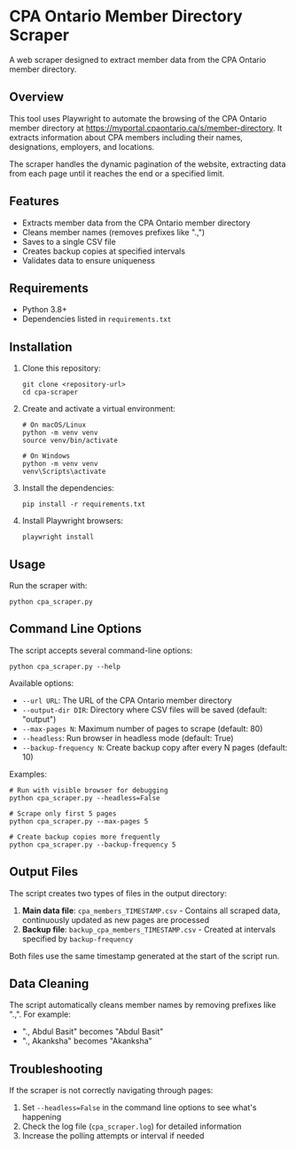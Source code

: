 # CPA Ontario Member Directory Scraper

A web scraper designed to extract member data from the CPA Ontario member directory.

## Overview

This tool uses Playwright to automate the browsing of the CPA Ontario member directory at https://myportal.cpaontario.ca/s/member-directory. It extracts information about CPA members including their names, designations, employers, and locations.

The scraper handles the dynamic pagination of the website, extracting data from each page until it reaches the end or a specified limit.

## Features

- Extracts member data from the CPA Ontario member directory
- Cleans member names (removes prefixes like ".,")
- Saves to a single CSV file
- Creates backup copies at specified intervals
- Validates data to ensure uniqueness

## Requirements

- Python 3.8+
- Dependencies listed in `requirements.txt`

## Installation

1. Clone this repository:

   ```
   git clone <repository-url>
   cd cpa-scraper
   ```

2. Create and activate a virtual environment:

   ```
   # On macOS/Linux
   python -m venv venv
   source venv/bin/activate

   # On Windows
   python -m venv venv
   venv\Scripts\activate
   ```

3. Install the dependencies:

   ```
   pip install -r requirements.txt
   ```

4. Install Playwright browsers:
   ```
   playwright install
   ```

## Usage

Run the scraper with:

```
python cpa_scraper.py
```

## Command Line Options

The script accepts several command-line options:

```
python cpa_scraper.py --help
```

Available options:

- `--url URL`: The URL of the CPA Ontario member directory
- `--output-dir DIR`: Directory where CSV files will be saved (default: "output")
- `--max-pages N`: Maximum number of pages to scrape (default: 80)
- `--headless`: Run browser in headless mode (default: True)
- `--backup-frequency N`: Create backup copy after every N pages (default: 10)

Examples:

```
# Run with visible browser for debugging
python cpa_scraper.py --headless=False

# Scrape only first 5 pages
python cpa_scraper.py --max-pages 5

# Create backup copies more frequently
python cpa_scraper.py --backup-frequency 5
```

## Output Files

The script creates two types of files in the output directory:

1. **Main data file**: `cpa_members_TIMESTAMP.csv` - Contains all scraped data, continuously updated as new pages are processed
2. **Backup file**: `backup_cpa_members_TIMESTAMP.csv` - Created at intervals specified by `backup-frequency`

Both files use the same timestamp generated at the start of the script run.

## Data Cleaning

The script automatically cleans member names by removing prefixes like ".,". For example:

- "., Abdul Basit" becomes "Abdul Basit"
- "., Akanksha" becomes "Akanksha"

## Troubleshooting

If the scraper is not correctly navigating through pages:

1. Set `--headless=False` in the command line options to see what's happening
2. Check the log file (`cpa_scraper.log`) for detailed information
3. Increase the polling attempts or interval if needed
